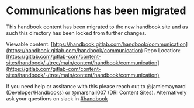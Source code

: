 # Communications has been migrated

This handbook content has been migrated to the new handbook site and as such this directory
has been locked from further changes.

Viewable content: [https://handbook.gitlab.com/handbook/communication](https://handbook.gitlab.com/handbook/communication)
Repo Location: [https://gitlab.com/gitlab-com/content-sites/handbook/-/tree/main/content/handbook/communication](https://gitlab.com/gitlab-com/content-sites/handbook/-/tree/main/content/handbook/communication)

If you need help or assitance with this please reach out to @jamiemaynard (Developer/Handbooks) or
@marshall007 (DRI Content Sites).  Alternatively ask your questions on slack in [#handbook](https://gitlab.slack.com/archives/C81PT2ALD)

